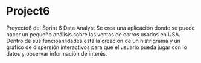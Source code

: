 # Project6
Proyecto6 del Sprint 6 Data Analyst 
Se crea una aplicación donde se puede hacer un pequeño análisis sobre las ventas de carros usados en USA. Dentro de sus funcioanlidades está la creación de un histrigrama y un gráfico de dispersión interactivos para que el usuario pueda jugar con lo datos y observar información de interés. 
